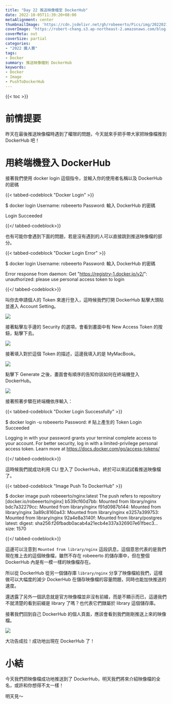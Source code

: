 ```yaml
---
title: "Day 22 推送映像檔至 DockerHub"
date: 2022-10-05T11:39:20+08:00
metaAlignment: center
thumbnailImage: 'https://cdn.jsdelivr.net/gh/robeeerto/Pics/img/202202161656501.png'
coverImage: "https://robert-chang.s3.ap-northeast-2.amazonaws.com/blog-images/5dxen.jpg"
coverMeta: out
coverSize: partial
categories:
- "2022 鐵人賽"
tags:
- Docker
summary: 推送映像檔到 DockerHub
keywords:
- Docker
- Image
- PushToDockerHub
---
```


{{< toc >}}

# 前情提要

昨天在最後推送映像檔時遇到了權限的問題，今天就來手把手帶大家把映像檔推到 DockerHub 吧！

# 用終端機登入 DockerHub

接著我們使用 docker login 這個指令，並輸入你的使用者名稱以及 DockerHub 的密碼

{{< tabbed-codeblock "Docker Login" >}}
<!-- tab bash -->
$ docker login
Username: robeeerto
Password: 輸入 DockerHub 的密碼

Login Succeeded
<!-- endtab -->
{{</ tabbed-codeblock>}}

也有可能你會遇到下面的問題，若是沒有遇到的人可以直接跳到推送映像檔的部分。

{{< tabbed-codeblock "Docker Login Error" >}}
<!-- tab bash -->
$ docker login
Username: robeeerto
Password: 輸入 DockerHub 的密碼

Error response from daemon: Get "https://registry-1.docker.io/v2/": unauthorized: please use personal access token to login
<!-- endtab -->
{{</ tabbed-codeblock>}}

叫你去申請個人的 Token 來進行登入，這時候我們打開 DockerHub 點擊大頭貼並進入 Account Setting。

![](https://robert-chang.s3.ap-northeast-2.amazonaws.com/blog-images/c1kkq.png)

接著點擊左手邊的 Security 的選項，會看到畫面中有 New Access Token 的按鈕，點擊下去。

![](https://robert-chang.s3.ap-northeast-2.amazonaws.com/blog-images/u0sai.png)

接著填入對於這個 Token 的描述，這邊我填入的是 MyMacBook。

![](https://robert-chang.s3.ap-northeast-2.amazonaws.com/blog-images/1hpz3.png)

點擊下 Generate 之後，畫面會有順序的告知你該如何在終端機登入 DockerHub。

![](https://robert-chang.s3.ap-northeast-2.amazonaws.com/blog-images/3ba13.png)

接著照著步驟在終端機依序輸入：

{{< tabbed-codeblock "Docker Login Successfully" >}}
<!-- tab bash -->
$ docker login -u robeeerto
Password: # 貼上產生的 Token
Login Succeeded

Logging in with your password grants your terminal complete access to your account.
For better security, log in with a limited-privilege personal access token. Learn more at https://docs.docker.com/go/access-tokens/
<!-- endtab -->
{{</ tabbed-codeblock>}}

這時候我們就成功利用 CLI 登入了 DockerHub，終於可以來試試看推送映像檔了。

{{< tabbed-codeblock "Image Push To DockerHub" >}}
<!-- tab bash -->
$ docker image push robeeerto/nginx:latest
The push refers to repository [docker.io/robeeerto/nginx]
b539cf60d7bb: Mounted from library/nginx
bdc7a32279cc: Mounted from library/nginx
f91d0987b144: Mounted from library/nginx
3a89c8160a43: Mounted from library/nginx
e3257a399753: Mounted from library/nginx
92a4e8a3140f: Mounted from library/postgres
latest: digest: sha256:f26fbadb0acab4a21ecb4e337a326907e61fbec3... size: 1570
<!-- endtab -->
{{</ tabbed-codeblock>}}

這邊可以注意到 `Mounted from library/nginx` 這段訊息，這個意思代表的是我們現在推上去的這個映像檔，雖然不存在 robeeerto 的儲存庫中，但在整個 DockerHub 內是有一模一樣的映像檔存在。

所以從 DockerHub 從另一個儲存庫 `library/nginx` 分享了映像檔給我們，這樣做可以大幅度的減少 DockerHub 在儲存映像檔的容量問題，同時也能加快推送的速度。

還透露了另外一個訊息就是官方映像檔並非沒有前綴，而是不顯示而已，這邊我們不就清楚的看到前綴是 library 了嗎？也代表它們隸屬於 library 這個儲存庫。

接著我們回到自己 DockerHub 的個人頁面，應該會看到我們剛剛推送上來的映像檔。

![](https://robert-chang.s3.ap-northeast-2.amazonaws.com/blog-images/hvkv6.png)

大功告成拉！成功地出現在 DockerHub 了！

# 小結

今天我們把映像檔成功地推送到了 DockerHub，明天我們將來介紹映像檔的全名，或許和你想得不太一樣！

明天見～